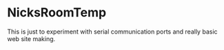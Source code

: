 # NicksRoomTemp
This is just to experiment with serial communication ports and really basic web site making.

